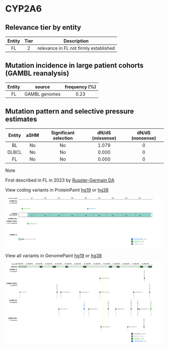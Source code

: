 # CYP2A6

## Relevance tier by entity

|Entity|Tier|Description                           |
|:------:|:----:|--------------------------------------|
|FL    |2   |relevance in FL not firmly established|

## Mutation incidence in large patient cohorts (GAMBL reanalysis)

|Entity|source       |frequency (%)|
|:------:|:-------------:|:-------------:|
|FL    |GAMBL genomes|0.23         |

## Mutation pattern and selective pressure estimates

|Entity|aSHM|Significant selection|dN/dS (missense)|dN/dS (nonsense)|
|:------:|:----:|:---------------------:|:----------------:|:----------------:|
|BL    |No  |No                   |1.079           |0               |
|DLBCL |No  |No                   |0.000           |0               |
|FL    |No  |No                   |0.000           |0               |


> [!NOTE]
> First described in FL in 2023 by [Russler-Germain DA](https://pubmed.ncbi.nlm.nih.gov/37493986)


View coding variants in ProteinPaint [hg19](https://morinlab.github.io/LLMPP/GAMBL/CYP2A6_protein.html)  or [hg38](https://morinlab.github.io/LLMPP/GAMBL/CYP2A6_protein_hg38.html)

![image](images/proteinpaint/CYP2A6_NM_000762.svg)

View all variants in GenomePaint [hg19](https://morinlab.github.io/LLMPP/GAMBL/CYP2A6.html)  or [hg38](https://morinlab.github.io/LLMPP/GAMBL/CYP2A6_hg38.html)

![image](images/proteinpaint/CYP2A6.svg)

